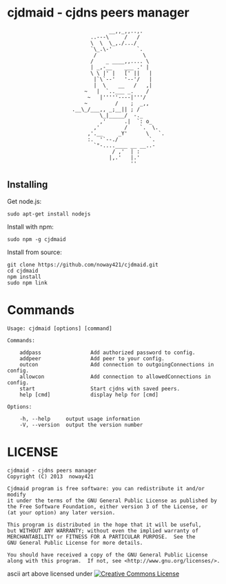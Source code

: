# cjdmaid - cjdns peers manager
                                     __,,_,,..,.
                               ..---\     /   /
                               \  \  \_,./.../
                               `\_.\-'        `.
                                /               \
                               /    _ ____,,.... \
                               | _,-__    ___ .' |
                               \ \ |' |   [' ||   |
                                |`\`--'   '--'/   |
                                |  \    __   /   ,|
                             ~   |  `..___ _.    /
                              ~   |'''''----|'''/
                             ~         /    ;  _,,
                         .__\_/___,, _;__|| ; /
                                  \_|_____/  -._
                                  ,'      .|  `: o_
                                ,'        /    `.  \.
                              ,'.__     _Y'      \   `.
                              :.  '`--./          `.
                                `"-....____ __ __..-
                                      / ,'  | :
                                     |,.'   |.'
                                            ''
## Installing

Get node.js:

    sudo apt-get install nodejs

Install with npm:

    sudo npm -g cjdmaid

Install from source:

    git clone https://github.com/noway421/cjdmaid.git
    cd cjdmaid
    npm install
    sudo npm link

# Commands


    Usage: cjdmaid [options] [command]

    Commands:

        addpass                Add authorized password to config.
        addpeer                Add peer to your config.
        outcon                 Add connection to outgoingConnections in config.
        allowcon               Add connection to allowedConnections in config.
        start                  Start cjdns with saved peers.
        help [cmd]             display help for [cmd]

    Options:

        -h, --help     output usage information
        -V, --version  output the version number

# LICENSE
    cjdmaid - cjdns peers manager
    Copyright (C) 2013  noway421

    Cjdmaid program is free software: you can redistribute it and/or modify
    it under the terms of the GNU General Public License as published by
    the Free Software Foundation, either version 3 of the License, or
    (at your option) any later version.

    This program is distributed in the hope that it will be useful,
    but WITHOUT ANY WARRANTY; without even the implied warranty of
    MERCHANTABILITY or FITNESS FOR A PARTICULAR PURPOSE.  See the
    GNU General Public License for more details.

    You should have received a copy of the GNU General Public License
    along with this program.  If not, see <http://www.gnu.org/licenses/>.

ascii art above licensed under [![Creative Commons License](http://i.creativecommons.org/l/by-sa/3.0/80x15.png "Creative Commons License")](http://creativecommons.org/licenses/by-sa/3.0/deed.en_US)
